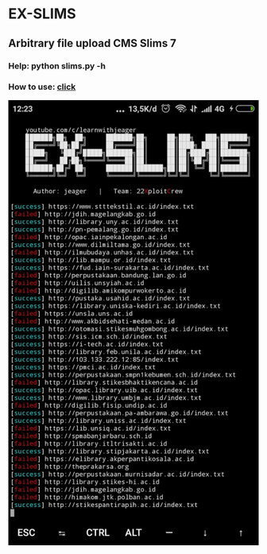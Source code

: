 # EX-SLIMS

<h2>Arbitrary file upload CMS Slims 7</h2>
<h3>Help: python slims.py -h</h3>
<h3>How to use: <a href="https://youtu.be/0XlfZkriSbc">click</a></h3>
<img src="img/Screenshot_2020-10-26-13-40-59-118_com.miui.videoplayer.png">

